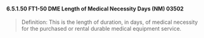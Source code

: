 #### 6.5.1.50 FT1-50 DME Length of Medical Necessity Days (NM) 03502

> Definition: This is the length of duration, in days, of medical necessity for the purchased or rental durable medical equipment service.
